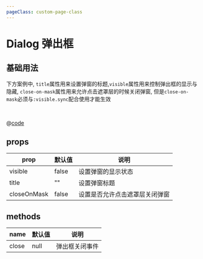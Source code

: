 ```yaml
---
pageClass: custom-page-class
---
```


# Dialog 弹出框

## 基础用法

下方案例中, `title`属性用来设置弹窗的标题,`visible`属性用来控制弹出框的显示与隐藏, `close-on-mask`属性用来允许点击遮罩层的时候关闭弹窗, 但是`close-on-mask`必须与`:visible.sync`配合使用才能生效

<br/>
<Dialog-Base/>

@[code](../comps/Dialog/Base.vue)

## props

| prop        | 默认值 | 说明                           |
| ----------- | ------ | ------------------------------ |
| visible     | false  | 设置弹窗的显示状态             |
| title       | ""     | 设置弹窗标题                   |
| closeOnMask | false  | 设置是否允许点击遮罩层关闭弹窗 |

## methods

| name  | 默认值 | 说明           |
| ----- | ------ | -------------- |
| close | null   | 弹出框关闭事件 |
